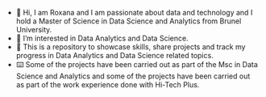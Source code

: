 - 👋 Hi, I am Roxana and I am passionate about data and technology and I hold a Master of Science in Data Science and Analytics from Brunel University.
- 👀 I’m interested in Data Analytics and Data Science. 
- 🌱 This is a repository to showcase skills, share projects and track my progress in Data Analytics and Data Science related topics.
- ⌨️ Some of the projects have been carried out as part of the Msc in Data Science and Analytics and some of the projects have been carried out as part of the work experience done with Hi-Tech Plus.
<!---
rvirlan/rvirlan is a ✨ special ✨ repository because its `README.md` (this file) appears on your GitHub profile.
You can click the Preview link to take a look at your changes.
--->
